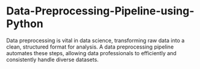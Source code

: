 # Data-Preprocessing-Pipeline-using-Python
 Data preprocessing is vital in data science, transforming raw data into a clean, structured format for analysis. A data preprocessing pipeline automates these steps, allowing data professionals to efficiently and consistently handle diverse datasets.
